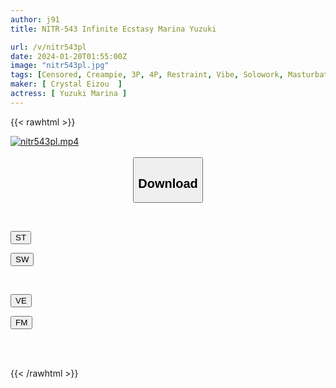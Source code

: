 ```yaml
---
author: j91
title: NITR-543 Infinite Ecstasy Marina Yuzuki

url: /v/nitr543pl
date: 2024-01-20T01:55:00Z
image: "nitr543pl.jpg"
tags: [Censored, Creampie, 3P, 4P, Restraint, Vibe, Solowork, Masturbation, Big Tits, Squirting, Lotion, Huge Butt	]
maker: [ Crystal Eizou  ]
actress: [ Yuzuki Marina ]
---
```



{{< rawhtml >}}

<div class="video" data-videoid="AP2popMXK1tbwB">
    <a href="javascript:;">
        <img src="/v/nitr543pl/nitr543pl.jpg" width="WIDTH" height="HEIGHT" alt="nitr543pl.mp4" loading="lazy">
    </a>
</div>

<script type="text/javascript" src="https://j91.asia/asset/on-demand-st.js"></script>

<br>
  <link rel="stylesheet" href="https://j91.asia/asset/bs5.css">
  
  <center>
  <button class="btn btn-primary" type="button" data-bs-toggle="collapse" data-bs-target=".multi-collapse" aria-expanded="false" aria-controls="multiCollapseExample1 multiCollapseExample2"><h2>Download</h2></button></center>
</p>
<div class="row">
  <div class="col">
    <div class="collapse multi-collapse" id="multiCollapseExample1">
      <div class="card card-body">
	      	      <br>
<div class="buttons">  
<p><a href="https://streamtape.to/v/AP2popMXK1tbwB" target="_blank"><button class="btn-hover color-3"><i class="fa fa-download"></i> ST</button></a></p>
<p><a href="https://flaswish.com/ksfgldjabus9" target="_blank"><button class="btn-hover color-2"><i class="fa fa-download"></i> SW</button></a></p></div>
    </div>
  </div>
</div>
  <div class="col">
    <div class="collapse multi-collapse" id="multiCollapseExample2">
      <div class="card card-body">
	      <br>
<div class="buttons">
<p><a href="javascript:;" target="_blank"><button class="btn-hover color-9"><i class="fa fa-download"></i> VE</button></a></p>
<p><a href="javascript:;" target="_blank"><button class="btn-hover color-8"><i class="fa fa-download"></i> FM</button></a></p></div>
<br><br>
      </div>
    </div>
  </div>
</div>

{{< /rawhtml >}}